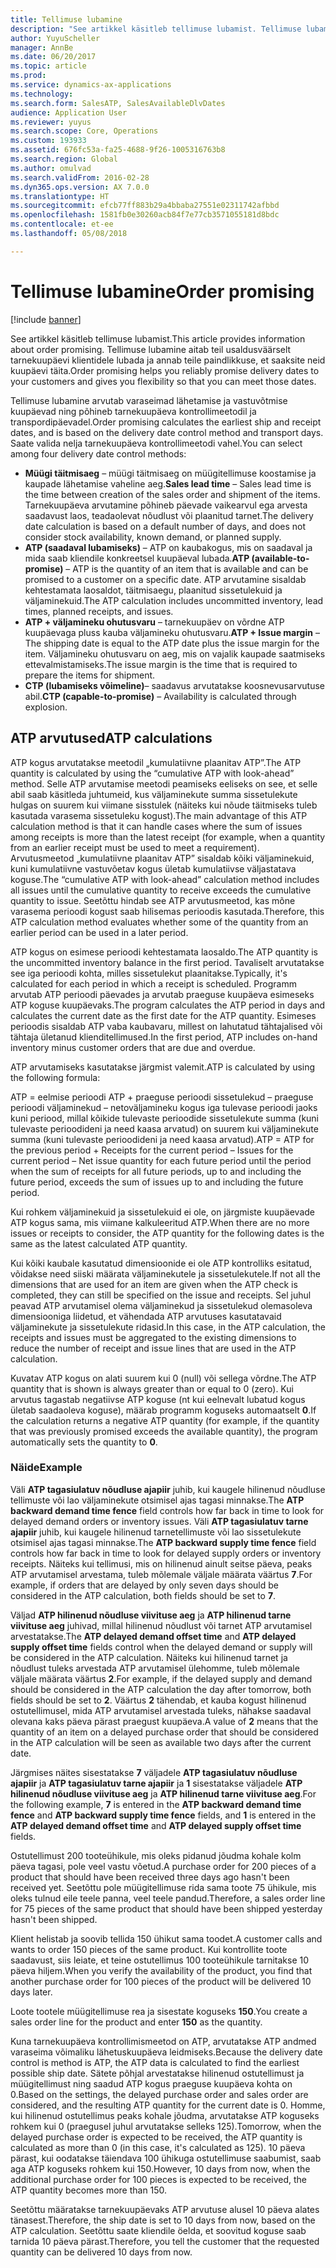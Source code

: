 ```yaml
---
title: Tellimuse lubamine
description: "See artikkel käsitleb tellimuse lubamist. Tellimuse lubamine aitab teil usaldusväärselt tarnekuupäevi klientidele lubada ja annab teile paindlikkuse, et saaksite neid kuupäevi täita."
author: YuyuScheller
manager: AnnBe
ms.date: 06/20/2017
ms.topic: article
ms.prod: 
ms.service: dynamics-ax-applications
ms.technology: 
ms.search.form: SalesATP, SalesAvailableDlvDates
audience: Application User
ms.reviewer: yuyus
ms.search.scope: Core, Operations
ms.custom: 193933
ms.assetid: 676fc53a-fa25-4688-9f26-1005316763b8
ms.search.region: Global
ms.author: omulvad
ms.search.validFrom: 2016-02-28
ms.dyn365.ops.version: AX 7.0.0
ms.translationtype: HT
ms.sourcegitcommit: efcb77ff883b29a4bbaba27551e02311742afbbd
ms.openlocfilehash: 1581fb0e30260acb84f7e77cb3571055181d8bdc
ms.contentlocale: et-ee
ms.lasthandoff: 05/08/2018

---
```


# <a name="order-promising"></a><span data-ttu-id="9216f-104">Tellimuse lubamine</span><span class="sxs-lookup"><span data-stu-id="9216f-104">Order promising</span></span>

[!include [banner](../includes/banner.md)]

<span data-ttu-id="9216f-105">See artikkel käsitleb tellimuse lubamist.</span><span class="sxs-lookup"><span data-stu-id="9216f-105">This article provides information about order promising.</span></span> <span data-ttu-id="9216f-106">Tellimuse lubamine aitab teil usaldusväärselt tarnekuupäevi klientidele lubada ja annab teile paindlikkuse, et saaksite neid kuupäevi täita.</span><span class="sxs-lookup"><span data-stu-id="9216f-106">Order promising helps you reliably promise delivery dates to your customers and gives you flexibility so that you can meet those dates.</span></span>

<span data-ttu-id="9216f-107">Tellimuse lubamine arvutab varaseimad lähetamise ja vastuvõtmise kuupäevad ning põhineb tarnekuupäeva kontrollimeetodil ja transpordipäevadel.</span><span class="sxs-lookup"><span data-stu-id="9216f-107">Order promising calculates the earliest ship and receipt dates, and is based on the delivery date control method and transport days.</span></span> <span data-ttu-id="9216f-108">Saate valida nelja tarnekuupäeva kontrollimeetodi vahel.</span><span class="sxs-lookup"><span data-stu-id="9216f-108">You can select among four delivery date control methods:</span></span>

-   <span data-ttu-id="9216f-109">**Müügi täitmisaeg** – müügi täitmisaeg on müügitellimuse koostamise ja kaupade lähetamise vaheline aeg.</span><span class="sxs-lookup"><span data-stu-id="9216f-109">**Sales lead time** – Sales lead time is the time between creation of the sales order and shipment of the items.</span></span> <span data-ttu-id="9216f-110">Tarnekuupäeva arvutamine põhineb päevade vaikearvul ega arvesta saadavust laos, teadaolevat nõudlust või plaanitud tarnet.</span><span class="sxs-lookup"><span data-stu-id="9216f-110">The delivery date calculation is based on a default number of days, and does not consider stock availability, known demand, or planned supply.</span></span>
-   <span data-ttu-id="9216f-111">**ATP (saadaval lubamiseks)** – ATP on kaubakogus, mis on saadaval ja mida saab kliendile konkreetsel kuupäeval lubada.</span><span class="sxs-lookup"><span data-stu-id="9216f-111">**ATP (available-to-promise)** – ATP is the quantity of an item that is available and can be promised to a customer on a specific date.</span></span> <span data-ttu-id="9216f-112">ATP arvutamine sisaldab kehtestamata laosaldot, täitmisaegu, plaanitud sissetulekuid ja väljaminekuid.</span><span class="sxs-lookup"><span data-stu-id="9216f-112">The ATP calculation includes uncommitted inventory, lead times, planned receipts, and issues.</span></span>
-   <span data-ttu-id="9216f-113">**ATP + väljamineku ohutusvaru** – tarnekuupäev on võrdne ATP kuupäevaga pluss kauba väljamineku ohutusvaru.</span><span class="sxs-lookup"><span data-stu-id="9216f-113">**ATP + Issue margin** – The shipping date is equal to the ATP date plus the issue margin for the item.</span></span> <span data-ttu-id="9216f-114">Väljamineku ohutusvaru on aeg, mis on vajalik kaupade saatmiseks ettevalmistamiseks.</span><span class="sxs-lookup"><span data-stu-id="9216f-114">The issue margin is the time that is required to prepare the items for shipment.</span></span>
-   <span data-ttu-id="9216f-115">**CTP (lubamiseks võimeline)**– saadavus arvutatakse koosnevusarvutuse abil.</span><span class="sxs-lookup"><span data-stu-id="9216f-115">**CTP (capable-to-promise)** – Availability is calculated through explosion.</span></span>

## <a name="atp-calculations"></a><span data-ttu-id="9216f-116">ATP arvutused</span><span class="sxs-lookup"><span data-stu-id="9216f-116">ATP calculations</span></span>
<span data-ttu-id="9216f-117">ATP kogus arvutatakse meetodil „kumulatiivne plaanitav ATP”.</span><span class="sxs-lookup"><span data-stu-id="9216f-117">The ATP quantity is calculated by using the “cumulative ATP with look-ahead” method.</span></span> <span data-ttu-id="9216f-118">Selle ATP arvutamise meetodi peamiseks eeliseks on see, et selle abil saab käsitleda juhtumeid, kus väljaminekute summa sissetulekute hulgas on suurem kui viimane sisstulek (näiteks kui nõude täitmiseks tuleb kasutada varasema sissetuleku kogust).</span><span class="sxs-lookup"><span data-stu-id="9216f-118">The main advantage of this ATP calculation method is that it can handle cases where the sum of issues among receipts is more than the latest receipt (for example, when a quantity from an earlier receipt must be used to meet a requirement).</span></span> <span data-ttu-id="9216f-119">Arvutusmeetod „kumulatiivne plaanitav ATP” sisaldab kõiki väljaminekuid, kuni kumulatiivne vastuvõetav kogus ületab kumulatiivse väljastatava koguse.</span><span class="sxs-lookup"><span data-stu-id="9216f-119">The “cumulative ATP with look-ahead” calculation method includes all issues until the cumulative quantity to receive exceeds the cumulative quantity to issue.</span></span> <span data-ttu-id="9216f-120">Seetõttu hindab see ATP arvutusmeetod, kas mõne varasema perioodi kogust saab hilisemas perioodis kasutada.</span><span class="sxs-lookup"><span data-stu-id="9216f-120">Therefore, this ATP calculation method evaluates whether some of the quantity from an earlier period can be used in a later period.</span></span>  

<span data-ttu-id="9216f-121">ATP kogus on esimese perioodi kehtestamata laosaldo.</span><span class="sxs-lookup"><span data-stu-id="9216f-121">The ATP quantity is the uncommitted inventory balance in the first period.</span></span> <span data-ttu-id="9216f-122">Tavaliselt arvutatakse see iga perioodi kohta, milles sissetulekut plaanitakse.</span><span class="sxs-lookup"><span data-stu-id="9216f-122">Typically, it's calculated for each period in which a receipt is scheduled.</span></span> <span data-ttu-id="9216f-123">Programm arvutab ATP perioodi päevades ja arvutab praeguse kuupäeva esimeseks ATP koguse kuupäevaks.</span><span class="sxs-lookup"><span data-stu-id="9216f-123">The program calculates the ATP period in days and calculates the current date as the first date for the ATP quantity.</span></span> <span data-ttu-id="9216f-124">Esimeses perioodis sisaldab ATP vaba kaubavaru, millest on lahutatud tähtajalised või tähtaja ületanud klienditellimused.</span><span class="sxs-lookup"><span data-stu-id="9216f-124">In the first period, ATP includes on-hand inventory minus customer orders that are due and overdue.</span></span>  

<span data-ttu-id="9216f-125">ATP arvutamiseks kasutatakse järgmist valemit.</span><span class="sxs-lookup"><span data-stu-id="9216f-125">ATP is calculated by using the following formula:</span></span>  

<span data-ttu-id="9216f-126">ATP = eelmise perioodi ATP + praeguse perioodi sissetulekud – praeguse perioodi väljaminekud – netoväljamineku kogus iga tulevase perioodi jaoks kuni periood, millal kõikide tulevaste perioodide sissetulekute summa (kuni tulevaste perioodideni ja need kaasa arvatud) on suurem kui väljaminekute summa (kuni tulevaste perioodideni ja need kaasa arvatud).</span><span class="sxs-lookup"><span data-stu-id="9216f-126">ATP = ATP for the previous period + Receipts for the current period – Issues for the current period – Net issue quantity for each future period until the period when the sum of receipts for all future periods, up to and including the future period, exceeds the sum of issues up to and including the future period.</span></span>  

<span data-ttu-id="9216f-127">Kui rohkem väljaminekuid ja sissetulekuid ei ole, on järgmiste kuupäevade ATP kogus sama, mis viimane kalkuleeritud ATP.</span><span class="sxs-lookup"><span data-stu-id="9216f-127">When there are no more issues or receipts to consider, the ATP quantity for the following dates is the same as the latest calculated ATP quantity.</span></span>  

<span data-ttu-id="9216f-128">Kui kõiki kaubale kasutatud dimensioonide ei ole ATP kontrolliks esitatud, võidakse need siiski määrata väljaminekutele ja sissetulekutele.</span><span class="sxs-lookup"><span data-stu-id="9216f-128">If not all the dimensions that are used for an item are given when the ATP check is completed, they can still be specified on the issue and receipts.</span></span> <span data-ttu-id="9216f-129">Sel juhul peavad ATP arvutamisel olema väljaminekud ja sissetulekud olemasoleva dimensiooniga liidetud, et vähendada ATP arvutuses kasutatavaid väljaminekute ja sissetulekute ridasid.</span><span class="sxs-lookup"><span data-stu-id="9216f-129">In this case, in the ATP calculation, the receipts and issues must be aggregated to the existing dimensions to reduce the number of receipt and issue lines that are used in the ATP calculation.</span></span>  

<span data-ttu-id="9216f-130">Kuvatav ATP kogus on alati suurem kui 0 (null) või sellega võrdne.</span><span class="sxs-lookup"><span data-stu-id="9216f-130">The ATP quantity that is shown is always greater than or equal to 0 (zero).</span></span> <span data-ttu-id="9216f-131">Kui arvutus tagastab negatiivse ATP koguse (nt kui eelnevalt lubatud kogus ületab saadaoleva koguse), määrab programm koguseks automaatselt **0**.</span><span class="sxs-lookup"><span data-stu-id="9216f-131">If the calculation returns a negative ATP quantity (for example, if the quantity that was previously promised exceeds the available quantity), the program automatically sets the quantity to **0**.</span></span>

### <a name="example"></a><span data-ttu-id="9216f-132">Näide</span><span class="sxs-lookup"><span data-stu-id="9216f-132">Example</span></span>

<span data-ttu-id="9216f-133">Väli **ATP tagasiulatuv nõudluse ajapiir** juhib, kui kaugele hilinenud nõudluse tellimuste või lao väljaminekute otsimisel ajas tagasi minnakse.</span><span class="sxs-lookup"><span data-stu-id="9216f-133">The **ATP backward demand time fence** field controls how far back in time to look for delayed demand orders or inventory issues.</span></span> <span data-ttu-id="9216f-134">Väli **ATP tagasiulatuv tarne ajapiir** juhib, kui kaugele hilinenud tarnetellimuste või lao sissetulekute otsimisel ajas tagasi minnakse.</span><span class="sxs-lookup"><span data-stu-id="9216f-134">The **ATP backward supply time fence** field controls how far back in time to look for delayed supply orders or inventory receipts.</span></span> <span data-ttu-id="9216f-135">Näiteks kui tellimusi, mis on hilinenud ainult seitse päeva, peaks ATP arvutamisel arvestama, tuleb mõlemale väljale määrata väärtus **7**.</span><span class="sxs-lookup"><span data-stu-id="9216f-135">For example, if orders that are delayed by only seven days should be considered in the ATP calculation, both fields should be set to **7**.</span></span>  

<span data-ttu-id="9216f-136">Väljad **ATP hilinenud nõudluse viivituse aeg** ja **ATP hilinenud tarne viivituse aeg** juhivad, millal hilinenud nõudlust või tarnet ATP arvutamisel arvestatakse.</span><span class="sxs-lookup"><span data-stu-id="9216f-136">The **ATP delayed demand offset time** and **ATP delayed supply offset time** fields control when the delayed demand or supply will be considered in the ATP calculation.</span></span> <span data-ttu-id="9216f-137">Näiteks kui hilinenud tarnet ja nõudlust tuleks arvestada ATP arvutamisel ülehomme, tuleb mõlemale väljale määrata väärtus **2**.</span><span class="sxs-lookup"><span data-stu-id="9216f-137">For example, if the delayed supply and demand should be considered in the ATP calculation the day after tomorrow, both fields should be set to **2**.</span></span> <span data-ttu-id="9216f-138">Väärtus **2** tähendab, et kauba kogust hilinenud ostutellimusel, mida ATP arvutamisel arvestada tuleks, nähakse saadaval olevana kaks päeva pärast praegust kuupäeva.</span><span class="sxs-lookup"><span data-stu-id="9216f-138">A value of **2** means that the quantity of an item on a delayed purchase order that should be considered in the ATP calculation will be seen as available two days after the current date.</span></span>  

<span data-ttu-id="9216f-139">Järgmises näites sisestatakse **7** väljadele **ATP tagasiulatuv nõudluse ajapiir** ja **ATP tagasiulatuv tarne ajapiir** ja **1** sisestatakse väljadele **ATP hilinenud nõudluse viivituse aeg** ja **ATP hilinenud tarne viivituse aeg**.</span><span class="sxs-lookup"><span data-stu-id="9216f-139">For the following example, **7** is entered in the **ATP backward demand time fence** and **ATP backward supply time fence** fields, and **1** is entered in the **ATP delayed demand offset time** and **ATP delayed supply offset time** fields.</span></span>  

<span data-ttu-id="9216f-140">Ostutellimust 200 tooteühikule, mis oleks pidanud jõudma kohale kolm päeva tagasi, pole veel vastu võetud.</span><span class="sxs-lookup"><span data-stu-id="9216f-140">A purchase order for 200 pieces of a product that should have been received three days ago hasn't been received yet.</span></span> <span data-ttu-id="9216f-141">Seetõttu pole müügitellimuse rida sama toote 75 ühikule, mis oleks tulnud eile teele panna, veel teele pandud.</span><span class="sxs-lookup"><span data-stu-id="9216f-141">Therefore, a sales order line for 75 pieces of the same product that should have been shipped yesterday hasn't been shipped.</span></span>  

<span data-ttu-id="9216f-142">Klient helistab ja soovib tellida 150 ühikut sama toodet.</span><span class="sxs-lookup"><span data-stu-id="9216f-142">A customer calls and wants to order 150 pieces of the same product.</span></span> <span data-ttu-id="9216f-143">Kui kontrollite toote saadavust, siis leiate, et teine ostutellimus 100 tooteühikule tarnitakse 10 päeva hiljem.</span><span class="sxs-lookup"><span data-stu-id="9216f-143">When you verify the availability of the product, you find that another purchase order for 100 pieces of the product will be delivered 10 days later.</span></span>  

<span data-ttu-id="9216f-144">Loote tootele müügitellimuse rea ja sisestate koguseks **150**.</span><span class="sxs-lookup"><span data-stu-id="9216f-144">You create a sales order line for the product and enter **150** as the quantity.</span></span>  

<span data-ttu-id="9216f-145">Kuna tarnekuupäeva kontrollimismeetod on ATP, arvutatakse ATP andmed varaseima võimaliku lähetuskuupäeva leidmiseks.</span><span class="sxs-lookup"><span data-stu-id="9216f-145">Because the delivery date control is method is ATP, the ATP data is calculated to find the earliest possible ship date.</span></span> <span data-ttu-id="9216f-146">Sätete põhjal arvestatakse hilinenud ostutellimust ja müügitellimust ning saadud ATP kogus praeguse kuupäeva kohta on 0.</span><span class="sxs-lookup"><span data-stu-id="9216f-146">Based on the settings, the delayed purchase order and sales order are considered, and the resulting ATP quantity for the current date is 0.</span></span> <span data-ttu-id="9216f-147">Homme, kui hilinenud ostutellimus peaks kohale jõudma, arvutatakse ATP koguseks rohkem kui 0 (praegusel juhul arvutatakse selleks 125).</span><span class="sxs-lookup"><span data-stu-id="9216f-147">Tomorrow, when the delayed purchase order is expected to be received, the ATP quantity is calculated as more than 0 (in this case, it's calculated as 125).</span></span> <span data-ttu-id="9216f-148">10 päeva pärast, kui oodatakse täiendava 100 ühikuga ostutellimuse saabumist, saab aga ATP koguseks rohkem kui 150.</span><span class="sxs-lookup"><span data-stu-id="9216f-148">However, 10 days from now, when the additional purchase order for 100 pieces is expected to be received, the ATP quantity becomes more than 150.</span></span>  

<span data-ttu-id="9216f-149">Seetõttu määratakse tarnekuupäevaks ATP arvutuse alusel 10 päeva alates tänasest.</span><span class="sxs-lookup"><span data-stu-id="9216f-149">Therefore, the ship date is set to 10 days from now, based on the ATP calculation.</span></span> <span data-ttu-id="9216f-150">Seetõttu saate kliendile öelda, et soovitud koguse saab tarnida 10 päeva pärast.</span><span class="sxs-lookup"><span data-stu-id="9216f-150">Therefore, you tell the customer that the requested quantity can be delivered 10 days from now.</span></span>




